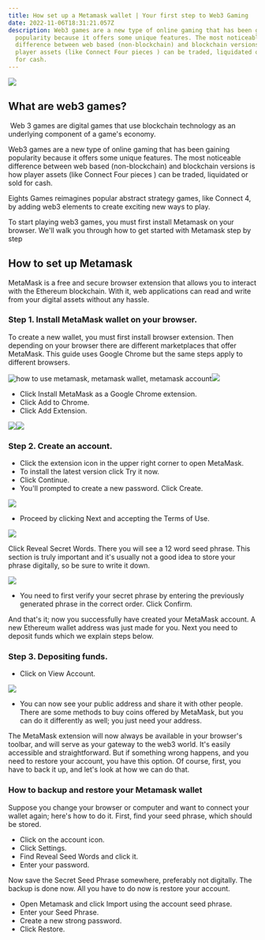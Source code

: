 ```yaml
---
title: How set up a Metamask wallet | Your first step to Web3 Gaming
date: 2022-11-06T18:31:21.057Z
description: Web3 games are a new type of online gaming that has been gaining
  popularity because it offers some unique features. The most noticeable
  difference between web based (non-blockchain) and blockchain versions is how
  player assets (like Connect Four pieces ) can be traded, liquidated or sold
  for cash.
---
```



![](/img/eights-get-started-with-metamask-1.png)

## What are web3 games?

 Web 3 games are digital games that use blockchain technology as an underlying component of a game's economy.

Web3 games are a new type of online gaming that has been gaining popularity because it offers some unique features. The most noticeable difference between web based (non-blockchain) and blockchain versions is how player assets (like Connect Four pieces ) can be traded, liquidated or sold for cash. 

Eights Games reimagines popular abstract strategy games, like Connect 4, by adding web3 elements to create exciting new ways to play.

To start playing web3 games, you must first install Metamask on your browser. We'll walk you through how to get started with Metamask step by step

## How to set up Metamask

MetaMask is a free and secure browser extension that allows you to interact with the Ethereum blockchain. With it, web applications can read and write from your digital assets without any hassle.

### Step 1. Install MetaMask wallet on your browser.

To create a new wallet, you must first install browser extension. Then depending on your browser there are different marketplaces that offer MetaMask. This guide uses Google Chrome but the same steps apply to different browsers.

![how to use metamask, metamask wallet, metamask account ](https://lh5.googleusercontent.com/FeQZlFAAnSuPE6dfQA84Us-w4a6mmbgTcSvg76gD8luT5Omo3sfJ-vebEbD-yrDjXPgUJS1Hj4PR0phxFbNKrpjdr-6LlHItEtKcA3NsDvdxRCrkaYevQ35kwmiOLC_1UyebudRAy-Z-pk5y-F6nP8uIPuJeIwu4KFdIQfofA_yhuHg6wVfHmkN7NEpxuw)![](https://lh5.googleusercontent.com/ecJhrcQsh98dHZgNTDfWMcNE6v8lFma5E2BXvPEE2ujyr6Qer48ZPVlVclBcaDbMtG32Horgy-i_lyYHwXi49CQqzgxQ0wbiujPJBKkxMqfWoFAqrNHNgDP1WU65BMZ77ttSMuBNomcIrj8QU00WU9A9AmEMuC0OeCDiIIWbcBzoAA-A0jwu3pQqnTgODg)

* Click Install MetaMask as a Google Chrome extension.
* Click Add to Chrome.
* Click Add Extension.

![](https://lh3.googleusercontent.com/0YYQkewc5DWTpKQDHh6v9qfQazRo4PGJBGynWnlYbwfT2IsmKrioI9ni_goYLS1yd70zQp6LCUqku6y-tqPzDo7bXFwWGbMLujZOEiVviDt0NOd15z-FLys24AD7oIdvhcBcZv2uRerplKEDOlJi4Dd0ou3O-kCTXbpMxbWz2UEvuU9kc_Y25klsEIfNRw)![](https://lh5.googleusercontent.com/d-jLvkJt5ha69X5qgFJUraxbzJj9p2N_6h0lARc1U5hVhbIwsnDjFzeNgFO9PX1xtuwIB92tDPuxnSMF_IhR6WhUmLJ2SK-ZWUD6x-h5eYnbId7SG1vklu6tPXyezVQf1au-yL9_VMSbGi5Gcs4LEAS_OxER2BJrEi9imKGOkt8AqBcXVvVtA9ZU_-1Tdg)

### Step 2. Create an account.

* Click the extension icon in the upper right corner to open MetaMask.
* To install the latest version click Try it now.
* Click Continue.
* You'll prompted to create a new password. Click Create.

![](https://lh4.googleusercontent.com/alFwXMTNWN3V11QSYdw_u2n4rf3Tm7PSIVGPY58KOwmzYpt-ebIFCxYeMPdJpx29REhY2yxqEPqNTLwWlXmrGloNIO3xgxJr4ajo-Z9fQF4Ret78z7GkTDKapzzQTy2huyjBHVGLV4mvEn2x7HKUf6XQyHw6x12BZ_ivcwwXA6a5ceMVGGWfCxo1mtlE_Q)

* Proceed by clicking Next and accepting the Terms of Use.

![](https://lh4.googleusercontent.com/i9tcZx3PP4M9BzxXKH7d5PD--sBed__wvJIoaQd7IpO0lCxt8fIghf2kJi5Upb_8ebV6roGJlBcKG7Adn025GCBU7TVosK44KqEFvkZP7DM5vTEjYNb2h4DhE01EKHgGAi3nh-ejzLvEJ-vxzrvIe_ukTh8iRd89WDXpwJpSgAgM6al_f49C9rf5bcbVOQ)

Click Reveal Secret Words. There you will see a 12 word seed phrase. This section is truly important and it's usually not a good idea to store your phrase digitally, so be sure to write it down.

![](https://lh4.googleusercontent.com/sTYlBn06qhFF5HIF6NwqMyrvuiH8zfSEVmp2VNTvK6zLi_AnEt8x0twbCcftb6_WHQqmAI2TSdZvK7sZ6d8kzwV9YbCS7LLwHZrZCd5OmxfjtFG3wK8V5qpGIkB8sdtDSZZbJJ9HnF2shaVFjQb2F2Fk_k-NkLCNV7YO7q52D8BtRsOGWjlUOVjIpf69Qg)

* You need to first verify your secret phrase by entering the previously generated phrase in the correct order. Click Confirm.

And that's it; now you successfully have created your MetaMask account. A new Ethereum wallet address was just made for you. Next you need to deposit funds which we explain steps below.

### Step 3. Depositing funds.

* Click on View Account.

![](https://lh5.googleusercontent.com/BwlE_a-43nxllBBm3ldWdFDpCyxhJszCIaQFv-QVkFQnCTXV7hWvpLSLsPPCg-1lY2QmHAPH2EYiVHN39LMOpNLTVm21wgw2kPYU43esiapLcUXBtfLwMMBbrAkv1M-95XksQkQLvvmw1wjJsP1YukEeu9Izt6CncvX918MO23Q6peTr_oFjg58TW56yrA)

* You can now see your public address and share it with other people. There are some methods to buy coins offered by MetaMask, but you can do it differently as well; you just need your address.

The MetaMask extension will now always be available in your browser's toolbar, and will serve as your gateway to the web3 world. It's easily accessible and straightforward. But if something wrong happens, and you need to restore your account, you have this option. Of course, first, you have to back it up, and let's look at how we can do that.

### How to backup and restore your Metamask wallet

Suppose you change your browser or computer and want to connect your wallet again; here's how to do it. First, find your seed phrase, which should be stored.

* Click on the account icon.
* Click Settings.
* Find Reveal Seed Words and click it.
* Enter your password.

Now save the Secret Seed Phrase somewhere, preferably not digitally. The backup is done now. All you have to do now is restore your account.

* Open Metamask and click Import using the account seed phrase.
* Enter your Seed Phrase.
* Create a new strong password.
* Click Restore.